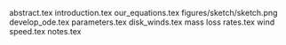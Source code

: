 abstract.tex
introduction.tex
our_equations.tex
figures/sketch/sketch.png
develop_ode.tex
parameters.tex
disk_winds.tex
mass loss rates.tex
wind speed.tex
notes.tex